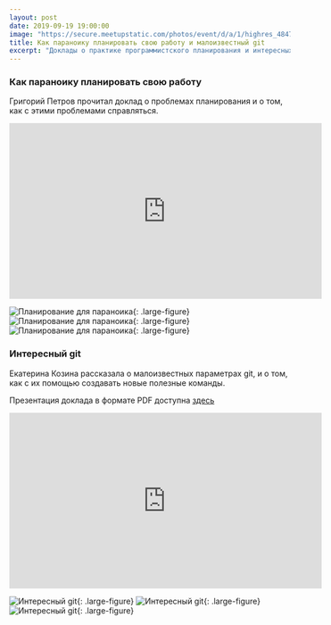 ```yaml
---
layout: post
date: 2019-09-19 19:00:00
image: "https://secure.meetupstatic.com/photos/event/d/a/1/highres_484743489.jpeg"
title: Как параноику планировать свою работу и малоизвестный git
excerpt: "Доклады о практике программистского планирования и интересных командах git."
---
```


### Как параноику планировать свою работу

Григорий Петров прочитал доклад о проблемах планирования и о том, как с этими проблемами справляться.

<p class="video">
  <iframe width="560" height="315" src="https://www.youtube.com/embed/QAynqIYmdFA" frameborder="0" allow="accelerometer; autoplay; encrypted-media; gyroscope; picture-in-picture" allowfullscreen></iframe>
</p>

![Планирование для параноика](https://secure.meetupstatic.com/photos/event/a/f/4/8/highres_485024872.jpeg){: .large-figure}
![Планирование для параноика](https://secure.meetupstatic.com/photos/event/a/f/a/7/highres_485024967.jpeg){: .large-figure}
![Планирование для параноика](https://secure.meetupstatic.com/photos/event/b/1/5/d/highres_485025405.jpeg){: .large-figure}

### Интересный git

Екатерина Козина рассказала о малоизвестных параметрах git, и о том, как с их помощью создавать новые полезные команды.

Презентация доклада в формате PDF доступна [здесь](/downloads/advanced-git.pdf)

<p class="video">
  <iframe width="560" height="315" src="https://www.youtube.com/embed/GrPkMhZ_C9w" frameborder="0" allow="accelerometer; autoplay; encrypted-media; gyroscope; picture-in-picture" allowfullscreen></iframe>
</p>

![Интересный git](https://secure.meetupstatic.com/photos/event/b/6/d/0/highres_485026800.jpeg){: .large-figure}
![Интересный git](https://secure.meetupstatic.com/photos/event/b/7/b/a/highres_485027034.jpeg){: .large-figure}
![Интересный git](https://secure.meetupstatic.com/photos/event/b/8/e/8/highres_485027336.jpeg){: .large-figure}
